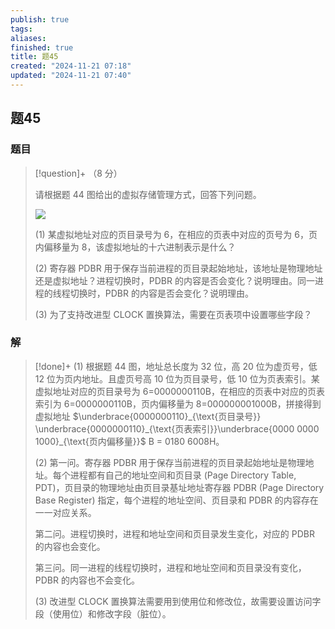 ```yaml
---
publish: true
tags: 
aliases: 
finished: true
title: 题45
created: "2024-11-21 07:18"
updated: "2024-11-21 07:40"
---
```

## 题45
### 题目
> [!question]+
> （8 分）
> 
> 请根据题 44 图给出的虚拟存储管理方式，回答下列问题。
> 
> ![](https://img.hwenyi.tech/202412030252961.webp)
> 
> (1) 某虚拟地址对应的页目录号为 6，在相应的页表中对应的页号为 6，页内偏移量为 8，该虚拟地址的十六进制表示是什么？
> 
> (2) 寄存器 PDBR 用于保存当前进程的页目录起始地址，该地址是物理地址还是虚拟地址？进程切换时，PDBR 的内容是否会变化？说明理由。同一进程的线程切换时，PDBR 的内容是否会变化？说明理由。
> 
> (3) 为了支持改进型 CLOCK 置换算法，需要在页表项中设置哪些字段？
### 解
> [!done]+
> (1) 根据题 44 图，地址总长度为 32 位，高 20 位为虚页号，低 12 位为页内地址。且虚页号高 10 位为页目录号，低 10 位为页表索引。某虚拟地址对应的页目录号为 6=0000000110B，在相应的页表中对应的页表索引为 6=0000000110B，页内偏移量为 8=000000001000B，拼接得到虚拟地址 $\underbrace{0000000110}_{\text{页目录号}} \underbrace{0000000110}_{\text{页表索引}}\underbrace{0000 0000 1000}_{\text{页内偏移量}}$ B = 0180 6008H。
> 
> (2) 第一问。寄存器 PDBR 用于保存当前进程的页目录起始地址是物理地址。每个进程都有自己的地址空间和页目录 (Page Directory Table, PDT)，页目录的物理地址由页目录基址地址寄存器 PDBR (Page Directory Base Register) 指定，每个进程的地址空间、页目录和 PDBR 的内容存在一一对应关系。
> 
> 第二问。进程切换时，进程和地址空间和页目录发生变化，对应的 PDBR 的内容也会变化。
> 
> 第三问。同一进程的线程切换时，进程和地址空间和页目录没有变化，PDBR 的内容也不会变化。
> 
> (3) 改进型 CLOCK 置换算法需要用到使用位和修改位，故需要设置访问字段（使用位）和修改字段（脏位）。